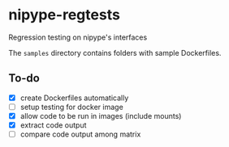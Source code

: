 # nipype-regtests

Regression testing on nipype's interfaces

The `samples` directory contains folders with sample Dockerfiles.


To-do
-----

- [x] create Dockerfiles automatically
- [ ] setup testing for docker image
- [x] allow code to be run in images (include mounts)
- [x] extract code output
- [ ] compare code output among matrix
